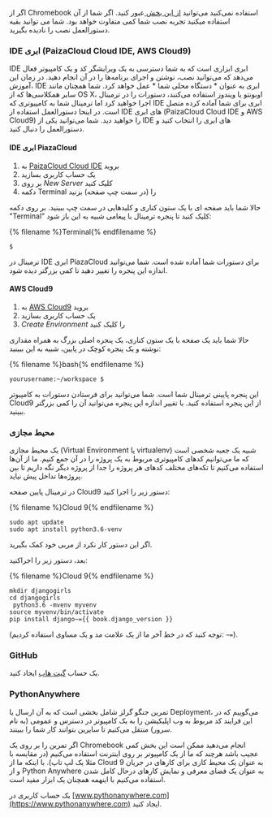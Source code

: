اگر از Chromebook استفاده نمی‌کنید می‌توانید [از این بخش ](http://tutorial.djangogirls.org/en/installation/#install-python) عبور کنید. اگر شما از آن استفاده میکنید تجربه نصب شما کمی متفاوت خواهد بود. شما می توانید بقیه دستورالعمل نصب را نادیده بگیرید.

### IDE ابری (PaizaCloud Cloud IDE, AWS Cloud9)

IDE ابری ابزاری است که به شما دسترسی به یک ویرایشگر کد و یک کامپیوتر فعال می‌دهد که می‌توانید نصب، نوشتن و اجرای برنامه‌ها را در آن انجام دهید. در زمان این آموزش، IDE ابری به عنوان * دستگاه محلی شما * عمل خواهد کرد. شما همچنان مانند سایر همکلاسی‌ها که از OS X، اوبونتو یا ویندوز استفاده می‌کنند، دستورات را در ترمینال اجرا خواهید کرد اما ترمینال شما به کامپیوتری که IDE ابری برای شما آماده کرده متصل است. در اینحا دستورالعمل استفاده از IDE های ابری (PaizaCloud Cloud IDE و AWS Cloud9) را خواهید دید. شما می‌توانید یکی از IDE های ابری را انتخاب کنید و دستورالعمل را دنبال کنید.

#### IDE ابری PiazaCloud

1. به [PaizaCloud Cloud IDE](https://paiza.cloud/) بروید
2. یک حساب کاربری بسازید
3. بر روی *New Server* کلیک کنید
4. دکمه Terminal را (در سمت چپ صفحه) بزنید

حالا شما باید صفحه ای با یک ستون کناری و کلیدهایی در سمت چپ ببینید. بر روی دکمه "Terminal" کلیک کنید تا پنجره ترمینال با پیغامی شبیه به این باز شود:

{% filename %}Terminal{% endfilename %}

    $
    

ترمینال در IDE ابری PiazaCloud برای دستورات شما آماده شده است. شما می‌توانید اندازه این پنجره را تغییر دهید تا کمی بزرگتر دیده شود.

#### AWS Cloud9

1. به [AWS Cloud9](https://aws.amazon.com/cloud9/) بروید
2. یک حساب کاربری بسازید
3. *Create Environment* را کلیک کنید

حالا شما باید یک صفحه با یک ستون کناری، یک پنجره اصلی بزرگ به همراه مقداری نوشته و یک پنجره کوچک در پایین، شبیه به این ببینید:

{% filename %}bash{% endfilename %}

    yourusername:~/workspace $
    

این پنجره پایینی ترمینال شما است. شما می‌توانید برای فرستادن دستورات به کامپیوتر Cloud9 از این پنجره استفاده کنید. با تغییر اندازه این پنجره می‌توانید آن را کمی بزرگتر ببینید.

### محیط مجازی

یک محیط مجازی (Virtual Environment یا virtualenv) شبیه یک جعبه شخصی است که ما می‌توانیم کدهای کامپیوتری مربوط به یک پروژه را در آن جمع کنیم. ما از آن‌ها استفاده می‌کنیم تا تکه‌های مختلف کدهای هر پروژه را جدا از پروژه دیگر نگه داریم تا بین پروژه‌ها تداخل پیش نیاید.

در ترمینال پایین صفحه Cloud9 دستور زیر را اجرا کنید:

{% filename %}Cloud 9{% endfilename %}

    sudo apt update 
    sudo apt install python3.6-venv
    

اگر این دستور کار نکرد از مربی خود کمک بگیرید.

بعد، دستور زیر را اجراکنید:

{% filename %}Cloud 9{% endfilename %}

    mkdir djangogirls 
    cd djangogirls
     python3.6 -mvenv myvenv 
    source myvenv/bin/activate 
    pip install django~={{ book.django_version }}
    

(توجه کنید که در خط آخر ما از یک علامت مد و یک مساوی استفاده کردیم: `~=`).

### GitHub

یک حساب [گیت هاب](https://github.com) ایجاد کنید.

### PythonAnywhere

تمرین جنگو گرلز شامل بخشی است که به آن ارسال یا Deployment، می‌گوییم که در این فرایند کد مربوط به وب اپلیکیشن را به یک کامپیوتر در دسترس و عمومی (به نام سرور) منتقل می‌کنیم تا سایرین بتوانند کار شما را ببینند.

اگر تمرین را بر روی یک Chromebook انجام می‌دهید ممکن است این بخش کمی عجیب باشد هرچند که ما از یک کامپیوتر بر روی اینترنت استفاده می‌کنیم (در مقایسه با مثلا یک لپ تاپ). با اینکه ما از Cloud 9 به عنوان یک محیط کاری برای کارهای در جریان و از Python Anywhere به عنوان یک فضای معرفی و نمایش کارهای درحال کامل شدن استفاده می‌کنیم با اینهمه همچنان یک ابزار مفید است.

یک حساب کاربری در [www.pythonanywhere.com](https://www.pythonanywhere.com) ایجاد کنید.